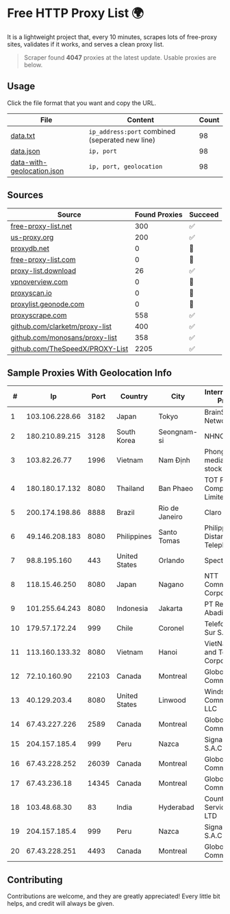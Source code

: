 
# Free HTTP Proxy List 🌍

It is a lightweight project that, every 10 minutes, scrapes lots of free-proxy sites, validates if it works, and serves a clean proxy list.


> Scraper found **4047** proxies at the latest update. Usable proxies are below.

## Usage

Click the file format that you want and copy the URL.


|File|Content|Count|
|----|-------|-----|
|[data.txt](https://raw.githubusercontent.com/themiralay/Proxy-List-World/master/data.txt)|`ip_address:port` combined (seperated new line)|98|
|[data.json](https://raw.githubusercontent.com/themiralay/Proxy-List-World/master/data.json)|`ip, port`|98|
|[data-with-geolocation.json](https://raw.githubusercontent.com/themiralay/Proxy-List-World/master/data-with-geolocation.json)|`ip, port, geolocation`|98|

## Sources

|Source|Found Proxies|Succeed|
|------|-------------|-------|
|[free-proxy-list.net](https://free-proxy-list.net)|300|✅|
|[us-proxy.org](https://www.us-proxy.org)|200|✅|
|[proxydb.net](http://proxydb.net)|0|🚫|
|[free-proxy-list.com](https://free-proxy-list.com/?page=&port=&type%5B%5D=http&type%5B%5D=https&up_time=0&search=Search)|0|🚫|
|[proxy-list.download](https://www.proxy-list.download/HTTP)|26|✅|
|[vpnoverview.com](https://vpnoverview.com/privacy/anonymous-browsing/free-proxy-servers)|0|🚫|
|[proxyscan.io](https://www.proxyscan.io)|0|🚫|
|[proxylist.geonode.com](https://proxylist.geonode.com/api/proxy-list?limit=300&page=1&sort_by=lastChecked&sort_type=desc&protocols=http,https)|0|🚫|
|[proxyscrape.com](https://api.proxyscrape.com/v2/?request=displayproxies&protocol=http&timeout=10000&country=all&ssl=all&anonymity=all)|558|✅|
|[github.com/clarketm/proxy-list](https://raw.githubusercontent.com/clarketm/proxy-list/master/proxy-list-raw.txt)|400|✅|
|[github.com/monosans/proxy-list](https://raw.githubusercontent.com/monosans/proxy-list/main/proxies/http.txt)|358|✅|
|[github.com/TheSpeedX/PROXY-List](https://raw.githubusercontent.com/TheSpeedX/PROXY-List/master/http.txt)|2205|✅|


## Sample Proxies With Geolocation Info

|#|Ip|Port|Country|City|Internet Service Provider|
|-|--|----|-------|----|-------------------------|
|1|103.106.228.66|3182|Japan|Tokyo|BrainStorm Network, Inc|
|2|180.210.89.215|3128|South Korea|Seongnam-si|NHNCLOUD|
|3|103.82.26.77|1996|Vietnam|Nam Định|Phong Thuy media joint stock company|
|4|180.180.17.132|8080|Thailand|Ban Phaeo|TOT Public Company Limited|
|5|200.174.198.86|8888|Brazil|Rio de Janeiro|Claro S.A|
|6|49.146.208.183|8080|Philippines|Santo Tomas|Philippine Long Distance Telephone Co.|
|7|98.8.195.160|443|United States|Orlando|Spectrum|
|8|118.15.46.250|8080|Japan|Nagano|NTT Communications Corporation|
|9|101.255.64.243|8080|Indonesia|Jakarta|PT Remala Abadi|
|10|179.57.172.24|999|Chile|Coronel|Telefonica del Sur S.A.|
|11|113.160.133.32|8080|Vietnam|Hanoi|VietNam Post and Telecom Corporation|
|12|72.10.160.90|22103|Canada|Montreal|GloboTech Communications|
|13|40.129.203.4|8080|United States|Linwood|Windstream Communications LLC|
|14|67.43.227.226|2589|Canada|Montreal|GloboTech Communications|
|15|204.157.185.4|999|Peru|Nazca|Signal Peru S.A.C|
|16|67.43.228.252|26039|Canada|Montreal|GloboTech Communications|
|17|67.43.236.18|14345|Canada|Montreal|GloboTech Communications|
|18|103.48.68.30|83|India|Hyderabad|Country Online Services PVT LTD|
|19|204.157.185.4|999|Peru|Nazca|Signal Peru S.A.C|
|20|67.43.228.251|4493|Canada|Montreal|GloboTech Communications|



## Contributing

Contributions are welcome, and they are greatly appreciated! Every
little bit helps, and credit will always be given.

